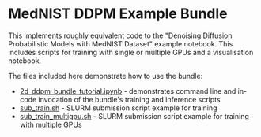 
# MedNIST DDPM Example Bundle

This implements roughly equivalent code to the "Denoising Diffusion Probabilistic Models with MedNIST Dataset" example notebook. This includes scripts for training with single or multiple GPUs and a visualisation notebook.

The files included here demonstrate how to use the bundle:
  * [2d_ddpm_bundle_tutorial.ipynb](./2d_ddpm_bundle_tutorial.ipynb) - demonstrates command line and in-code invocation of the bundle's training and inference scripts
  * [sub_train.sh](sub_train.sh) - SLURM submission script example for training
  * [sub_train_multigpu.sh](sub_train_multigpu.sh) - SLURM submission script example for training with multiple GPUs
